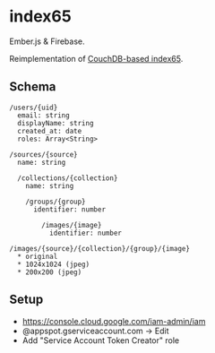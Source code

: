 # index65

Ember.js & Firebase.

Reimplementation of [CouchDB-based index65](https://bitbucket.org/ampatspell/index65/src/default/
).

## Schema

```
/users/{uid}
  email: string
  displayName: string
  created_at: date
  roles: Array<String>

/sources/{source}
  name: string

  /collections/{collection}
    name: string

    /groups/{group}
      identifier: number

        /images/{image}
          identifier: number
```

```
/images/{source}/{collection}/{group}/{image}
  * original
  * 1024x1024 (jpeg)
  * 200x200 (jpeg)
```

## Setup

* https://console.cloud.google.com/iam-admin/iam
* <app-id>@appspot.gserviceaccount.com → Edit
* Add "Service Account Token Creator" role
